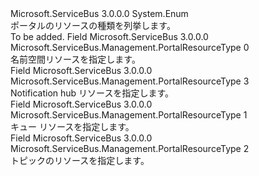 <Type Name="PortalResourceType" FullName="Microsoft.ServiceBus.Management.PortalResourceType">
  <TypeSignature Language="C#" Value="public enum PortalResourceType" />
  <TypeSignature Language="ILAsm" Value=".class public auto ansi sealed PortalResourceType extends System.Enum" />
  <TypeSignature Language="DocId" Value="T:Microsoft.ServiceBus.Management.PortalResourceType" />
  <TypeSignature Language="VB.NET" Value="Public Enum PortalResourceType" />
  <TypeSignature Language="F#" Value="type PortalResourceType = " />
  <AssemblyInfo>
    <AssemblyName>Microsoft.ServiceBus</AssemblyName>
    <AssemblyVersion>3.0.0.0</AssemblyVersion>
  </AssemblyInfo>
  <Base>
    <BaseTypeName>System.Enum</BaseTypeName>
  </Base>
  <Docs>
    <summary>ポータルのリソースの種類を列挙します。</summary>
    <remarks>To be added.</remarks>
  </Docs>
  <Members>
    <Member MemberName="Namespace">
      <MemberSignature Language="C#" Value="Namespace" />
      <MemberSignature Language="ILAsm" Value=".field public static literal valuetype Microsoft.ServiceBus.Management.PortalResourceType Namespace = int32(0)" />
      <MemberSignature Language="DocId" Value="F:Microsoft.ServiceBus.Management.PortalResourceType.Namespace" />
      <MemberSignature Language="VB.NET" Value="Namespace" />
      <MemberSignature Language="F#" Value="Namespace = 0" Usage="Microsoft.ServiceBus.Management.PortalResourceType.Namespace" />
      <MemberType>Field</MemberType>
      <AssemblyInfo>
        <AssemblyName>Microsoft.ServiceBus</AssemblyName>
        <AssemblyVersion>3.0.0.0</AssemblyVersion>
      </AssemblyInfo>
      <ReturnValue>
        <ReturnType>Microsoft.ServiceBus.Management.PortalResourceType</ReturnType>
      </ReturnValue>
      <MemberValue>0</MemberValue>
      <Docs>
        <summary>名前空間リソースを指定します。</summary>
      </Docs>
    </Member>
    <Member MemberName="NotificationHub">
      <MemberSignature Language="C#" Value="NotificationHub" />
      <MemberSignature Language="ILAsm" Value=".field public static literal valuetype Microsoft.ServiceBus.Management.PortalResourceType NotificationHub = int32(3)" />
      <MemberSignature Language="DocId" Value="F:Microsoft.ServiceBus.Management.PortalResourceType.NotificationHub" />
      <MemberSignature Language="VB.NET" Value="NotificationHub" />
      <MemberSignature Language="F#" Value="NotificationHub = 3" Usage="Microsoft.ServiceBus.Management.PortalResourceType.NotificationHub" />
      <MemberType>Field</MemberType>
      <AssemblyInfo>
        <AssemblyName>Microsoft.ServiceBus</AssemblyName>
        <AssemblyVersion>3.0.0.0</AssemblyVersion>
      </AssemblyInfo>
      <ReturnValue>
        <ReturnType>Microsoft.ServiceBus.Management.PortalResourceType</ReturnType>
      </ReturnValue>
      <MemberValue>3</MemberValue>
      <Docs>
        <summary>Notification hub リソースを指定します。</summary>
      </Docs>
    </Member>
    <Member MemberName="Queue">
      <MemberSignature Language="C#" Value="Queue" />
      <MemberSignature Language="ILAsm" Value=".field public static literal valuetype Microsoft.ServiceBus.Management.PortalResourceType Queue = int32(1)" />
      <MemberSignature Language="DocId" Value="F:Microsoft.ServiceBus.Management.PortalResourceType.Queue" />
      <MemberSignature Language="VB.NET" Value="Queue" />
      <MemberSignature Language="F#" Value="Queue = 1" Usage="Microsoft.ServiceBus.Management.PortalResourceType.Queue" />
      <MemberType>Field</MemberType>
      <AssemblyInfo>
        <AssemblyName>Microsoft.ServiceBus</AssemblyName>
        <AssemblyVersion>3.0.0.0</AssemblyVersion>
      </AssemblyInfo>
      <ReturnValue>
        <ReturnType>Microsoft.ServiceBus.Management.PortalResourceType</ReturnType>
      </ReturnValue>
      <MemberValue>1</MemberValue>
      <Docs>
        <summary>キュー リソースを指定します。</summary>
      </Docs>
    </Member>
    <Member MemberName="Topic">
      <MemberSignature Language="C#" Value="Topic" />
      <MemberSignature Language="ILAsm" Value=".field public static literal valuetype Microsoft.ServiceBus.Management.PortalResourceType Topic = int32(2)" />
      <MemberSignature Language="DocId" Value="F:Microsoft.ServiceBus.Management.PortalResourceType.Topic" />
      <MemberSignature Language="VB.NET" Value="Topic" />
      <MemberSignature Language="F#" Value="Topic = 2" Usage="Microsoft.ServiceBus.Management.PortalResourceType.Topic" />
      <MemberType>Field</MemberType>
      <AssemblyInfo>
        <AssemblyName>Microsoft.ServiceBus</AssemblyName>
        <AssemblyVersion>3.0.0.0</AssemblyVersion>
      </AssemblyInfo>
      <ReturnValue>
        <ReturnType>Microsoft.ServiceBus.Management.PortalResourceType</ReturnType>
      </ReturnValue>
      <MemberValue>2</MemberValue>
      <Docs>
        <summary>トピックのリソースを指定します。</summary>
      </Docs>
    </Member>
  </Members>
</Type>